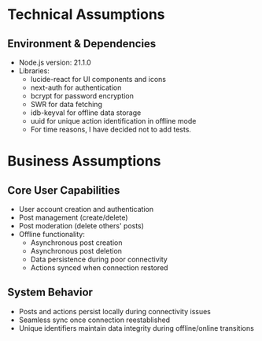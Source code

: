 # Technical Assumptions

## Environment & Dependencies
- Node.js version: 21.1.0
- Libraries:
  - lucide-react for UI components and icons
  - next-auth for authentication
  - bcrypt for password encryption
  - SWR for data fetching
  - idb-keyval for offline data storage
  - uuid for unique action identification in offline mode
  - For time reasons, I have decided not to add tests.

# Business Assumptions

## Core User Capabilities
- User account creation and authentication
- Post management (create/delete)
- Post moderation (delete others' posts)
- Offline functionality:
  - Asynchronous post creation
  - Asynchronous post deletion
  - Data persistence during poor connectivity
  - Actions synced when connection restored

## System Behavior
- Posts and actions persist locally during connectivity issues
- Seamless sync once connection reestablished
- Unique identifiers maintain data integrity during offline/online transitions